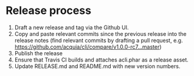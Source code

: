 # Release process

1. Draft a new release and tag via the Github UI.
2. Copy and paste relevant commits since the previous release into the release notes (find relevant commits by drafting a pull request, e.g. https://github.com/acquia/cli/compare/v1.0.0-rc7...master)
3. Publish the release
4. Ensure that Travis CI builds and attaches acli.phar as a release asset.
5. Update RELEASE.md and README.md with new version numbers.
